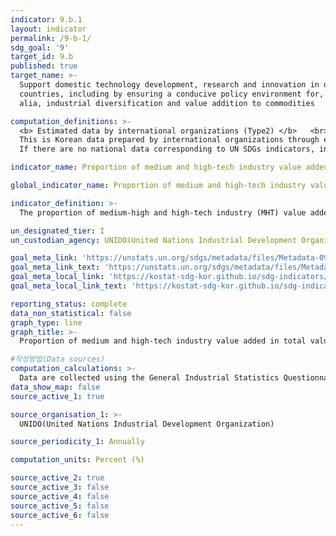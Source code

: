 ```yaml
---
indicator: 9.b.1
layout: indicator
permalink: /9-b-1/
sdg_goal: '9'
target_id: 9.b
published: true
target_name: >-
  Support domestic technology development, research and innovation in developing
  countries, including by ensuring a conducive policy environment for, inter
  alia, industrial diversification and value addition to commodities

computation_definitions: >-
  <b> Estimated data by international organizations (Type2) </b>   <br>
  This is Korean data prepared by international organizations through estimation and modeling. <br>
  If there are no national data corresponding to UN SDGs indicators, international data are available for monitoring.

indicator_name: Proportion of medium and high-tech industry value added in total value added

global_indicator_name: Proportion of medium and high-tech industry value added in total value added

indicator_definition: >-
  The proportion of medium-high and high-tech industry (MHT) value added in total value added of manufacturing

un_designated_tier: I
un_custodian_agency: UNIDO(United Nations Industrial Development Organization)

goal_meta_link: 'https://unstats.un.org/sdgs/metadata/files/Metadata-09-0B-01.pdf'
goal_meta_link_text: 'https://unstats.un.org/sdgs/metadata/files/Metadata-09-0B-01.pdf'
goal_meta_local_link: 'https://kostat-sdg-kor.github.io/sdg-indicators/public/data/Metadata-09-0B-01_ENG.pdf'
goal_meta_local_link_text: 'https://kostat-sdg-kor.github.io/sdg-indicators/public/data/Metadata-09-0B-01_ENG.pdf'

reporting_status: complete
data_non_statistical: false
graph_type: line
graph_title: >-
  Proportion of medium and high-tech industry value added in total value added

#작성방법(Data sources)
computation_calculations: >-
  Data are collected using the General Industrial Statistics Questionnaire which is filled by NSOs and submitted to the United Nations Industrial Development Organization (UNIDO) annually. Data for OECD countries are obtained directly from OECD. Country data are also collected from official publications and official web-sites. 
data_show_map: false
source_active_1: true

source_organisation_1: >- 
  UNIDO(United Nations Industrial Development Organization)

source_periodicity_1: Annually 

computation_units: Percent (%)

source_active_2: true
source_active_3: false
source_active_4: false
source_active_5: false
source_active_6: false
---
```

